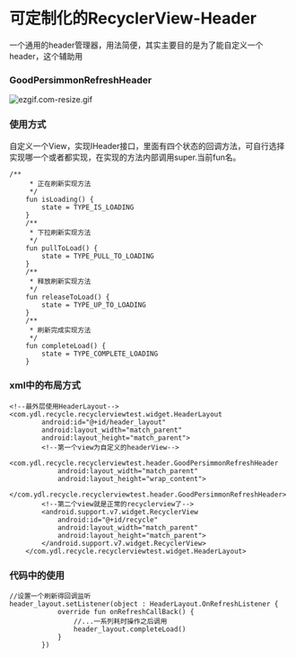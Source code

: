 # 可定制化的RecyclerView-Header
一个通用的header管理器，用法简便，其实主要目的是为了能自定义一个header，这个辅助用



### GoodPersimmonRefreshHeader

![ezgif.com-resize.gif](https://upload-images.jianshu.io/upload_images/12377851-3ed4439f04ca04cc.gif?imageMogr2/auto-orient/strip)


### 使用方式
自定义一个View，实现IHeader接口，里面有四个状态的回调方法，可自行选择实现哪一个或者都实现，在实现的方法内部调用super.当前fun名。
```
/**
     * 正在刷新实现方法
     */
    fun isLoading() {
        state = TYPE_IS_LOADING
    }
    /**
     * 下拉刷新实现方法
     */
    fun pullToLoad() {
        state = TYPE_PULL_TO_LOADING
    }
    /**
     * 释放刷新实现方法
     */
    fun releaseToLoad() {
        state = TYPE_UP_TO_LOADING
    }
    /**
     * 刷新完成实现方法
     */
    fun completeLoad() {
        state = TYPE_COMPLETE_LOADING
    }
```
### xml中的布局方式
```
<!--最外层使用HeaderLayout-->
<com.ydl.recycle.recyclerviewtest.widget.HeaderLayout
        android:id="@+id/header_layout"
        android:layout_width="match_parent"
        android:layout_height="match_parent">
        <!--第一个view为自定义的headerView-->
        <com.ydl.recycle.recyclerviewtest.header.GoodPersimmonRefreshHeader
            android:layout_width="match_parent"
            android:layout_height="wrap_content">
        </com.ydl.recycle.recyclerviewtest.header.GoodPersimmonRefreshHeader>
        <!--第二个view就是正常的recyclerview了-->
        <android.support.v7.widget.RecyclerView
            android:id="@+id/recycle"
            android:layout_width="match_parent"
            android:layout_height="match_parent">
        </android.support.v7.widget.RecyclerView>
    </com.ydl.recycle.recyclerviewtest.widget.HeaderLayout>
```

### 代码中的使用
```
//设置一个刷新得回调监听
header_layout.setListener(object : HeaderLayout.OnRefreshListener {
            override fun onRefreshCallBack() {
                //...一系列耗时操作之后调用
                header_layout.completeLoad()
            }
        })
```


